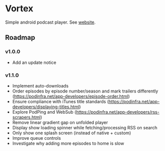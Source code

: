 # Vortex

Simple android podcast player. See [website](https://bogosorter.github.io/vortex/).

## Roadmap

### v1.0.0
- Add an update notice

### v1.1.0
- Implement auto-downloads
- Order episodes by episode number/season and mark trailers differently (https://podinfra.net/app-developers/episode-order.html)
- Ensure compliance with iTunes title standards (https://podinfra.net/app-developers/displaying-titles.html)
- Explore PodPing and WebSub (https://podinfra.net/app-developers/rss-scrapers.html)
- Remove linear gradient gap on unfolded player
- Display show loading spinner while fetching/processing RSS on search
- Only show one splash screen (instead of native + custom)
- Improve queue controls
- Investigate why adding more episodes to home is slow
